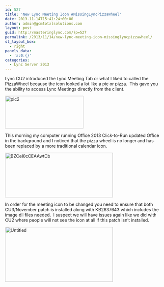 ```yaml
---
id: 527
title: 'New Lync Meeting Icon #MissingLyncPizzaWheel'
date: 2013-11-14T15:41:24+00:00
author: admin@gcmtotalsolutions.com
layout: post
guid: http://masteringlync.com/?p=527
permalink: /2013/11/14/new-lync-meeting-icon-missinglyncpizzawheel/
st_layout_box:
  - right
panels_data:
  - 'a:0:{}'
categories:
  - Lync Server 2013
---
```

Lync CU2 introduced the Lync Meeting Tab or what I liked to called the PizzaWheel because the icon looked a lot like a pie or pizza.  This gave you the ability to access Lync Meetings directly from the client.

<a href="http://masteringlync.com/2013/11/14/new-lync-meeting-icon-missinglyncpizzawheel/pic2-15/" rel="attachment wp-att-528"><img class="alignnone wp-image-528 size-full" src="https://i2.wp.com/masteringlync.gcmtotalsolutions.com/wp-content/uploads/sites/2/2013/11/pic23.png?resize=255%2C106&#038;ssl=1" alt="pic2" width="255" height="106" data-recalc-dims="1" /></a>

This morning my computer running Office 2013 Click-to-Run updated Office in the background and I noticed that the pizza wheel is no longer and has been replaced by a more traditional calendar icon.

<a href="http://masteringlync.com/2013/11/14/new-lync-meeting-icon-missinglyncpizzawheel/bzcei0cceaawtcb/" rel="attachment wp-att-530"><img class="alignnone wp-image-530 size-full" src="https://i2.wp.com/masteringlync.gcmtotalsolutions.com/wp-content/uploads/sites/2/2013/11/BZCeI0cCEAAwtCb.png?resize=351%2C145&#038;ssl=1" alt="BZCeI0cCEAAwtCb" width="351" height="145" srcset="https://i2.wp.com/masteringlync.com/wp-content/uploads/sites/2/2013/11/BZCeI0cCEAAwtCb.png?w=351&ssl=1 351w, https://i2.wp.com/masteringlync.com/wp-content/uploads/sites/2/2013/11/BZCeI0cCEAAwtCb.png?resize=300%2C124&ssl=1 300w" sizes="(max-width: 351px) 100vw, 351px" data-recalc-dims="1" /></a>

In order for the meeting icon to be changed you need to ensure that both CU3/November patch is installed along with KB2837643 which includes the image dll files needed.  I suspect we will have issues again like we did with CU2 where people will not see the icon at all if this patch isn&#8217;t installed.

<a href="http://masteringlync.com/2013/11/14/new-lync-meeting-icon-missinglyncpizzawheel/untitled-2/" rel="attachment wp-att-531"><img class="alignnone wp-image-531 size-full" src="https://i0.wp.com/masteringlync.gcmtotalsolutions.com/wp-content/uploads/sites/2/2013/11/Untitled.png?resize=351%2C178&#038;ssl=1" alt="Untitled" width="351" height="178" srcset="https://i2.wp.com/masteringlync.com/wp-content/uploads/sites/2/2013/11/Untitled.png?w=351&ssl=1 351w, https://i2.wp.com/masteringlync.com/wp-content/uploads/sites/2/2013/11/Untitled.png?resize=300%2C152&ssl=1 300w" sizes="(max-width: 351px) 100vw, 351px" data-recalc-dims="1" /></a>